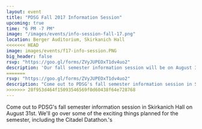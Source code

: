 ```yaml
---
layout: event
title: "PDSG Fall 2017 Information Session"
upcoming: true
time: "6 PM -7 PM"
image: "/images/events/info-session-fall-17.png"
location: Berger Auditorium, Skirkanich Hall
<<<<<<< HEAD
image: images/events/f17-info-session.PNG
big_header: false
rsvp: "https://goo.gl/forms/ZVyJUPEOxT1dv4uo2"
description: 'Our fall semester information session will be on August 31st from 6-7PM. Come to hear about the great things happening with Penn Data Science Group this year!'
=======
rsvp: "https://goo.gl/forms/ZVyJUPEOxT1dv4uo2"
description: "Come out to PDSG's fall semester information session in Skirkanich Hall on August 31st. We'll go over some of the exciting things planned for the semester, including the Citadel Datathon."
>>>>>>> 28f953d464f15093546569f0d60438f64e728768
---
```


Come out to PDSG's fall semester information session in Skirkanich Hall on August 31st. We'll go over some of the exciting things planned for the semester, including the Citadel Datathon.'s
